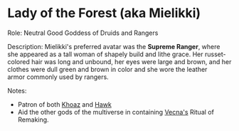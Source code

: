 # Lady of the Forest (aka Mielikki)
Role: Neutral Good Goddess of Druids and Rangers

Description: Mielikki's preferred avatar was the **Supreme Ranger**, where she appeared as a tall woman of shapely build and lithe grace. Her russet-colored hair was long and unbound, her eyes were large and brown, and her clothes were dull green and brown in color and she wore the leather armor commonly used by rangers.

Notes:
- Patron of both [Khoaz](<../../PC's/Khoaz.html>) and [Hawk](<../../PC's/Hawk.html>)
- Aid the other gods of the multiverse in containing [Vecna's](<../Vecna.html>) Ritual of Remaking. 